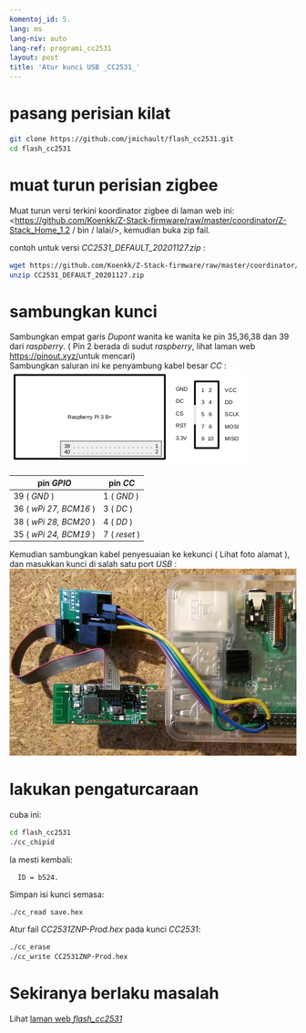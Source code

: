 ```yaml
---
komentoj_id: 5.
lang: ms
lang-niv: auto
lang-ref: programi_cc2531
layout: post
title: 'Atur kunci USB _CC2531_'
---
```


# pasang perisian kilat

```bash
git clone https://github.com/jmichault/flash_cc2531.git
cd flash_cc2531
```
 
# muat turun perisian zigbee
Muat turun versi terkini koordinator zigbee di laman web ini: <https://github.com/Koenkk/Z-Stack-firmware/raw/master/coordinator/Z-Stack_Home_1.2 / bin / lalai/>, kemudian buka zip fail.

contoh untuk versi _CC2531_DEFAULT_20201127.zip_ :

```bash
wget https://github.com/Koenkk/Z-Stack-firmware/raw/master/coordinator/Z-Stack_Home_1.2/bin/default/CC2531_DEFAULT_20201127.zip
unzip CC2531_DEFAULT_20201127.zip
```

# sambungkan kunci

Sambungkan empat garis _Dupont_ wanita ke wanita ke pin 35,36,38 dan 39 dari _raspberry_. ( Pin 2 berada di sudut _raspberry_, lihat laman web <https://pinout.xyz/>untuk mencari)  
Sambungkan saluran ini ke penyambung kabel besar _CC_ :  
![](/public/raspberry-cc.png "dispozicio _raspberry_ kaj _CC_") 

| pin _GPIO_          | pin _CC_  |
| ---------------------- | ------------ | 
| 39 ( _GND_ )           | 1 ( _GND_ )  |	
| 36 ( _wPi 27, BCM16_ ) | 3 ( _DC_ )   | 
| 38 ( _wPi 28, BCM20_ ) | 4 ( _DD_ )   | 
| 35 ( _wPi 24, BCM19_ ) | 7 ( _reset_ )| 

Kemudian sambungkan kabel penyesuaian ke kekunci  ( Lihat foto alamat ), dan masukkan kunci di salah satu port  _USB_ : 
 ![ ](/public/Raspberry-CC2531.jpg " _raspberry_ kaj _CC_")  


# lakukan pengaturcaraan

cuba ini:
```bash
cd flash_cc2531
./cc_chipid
```
Ia mesti kembali:
```
  ID = b524.
```

Simpan isi kunci semasa:
```bash
./cc_read save.hex
```

Atur fail _CC2531ZNP-Prod.hex_ pada kunci _CC2531_:
```bash
./cc_erase
./cc_write CC2531ZNP-Prod.hex
```

# Sekiranya berlaku masalah
Lihat [ laman web _flash_cc2531_](https://jmichault.github.io/flash_cc2531-dok/)
